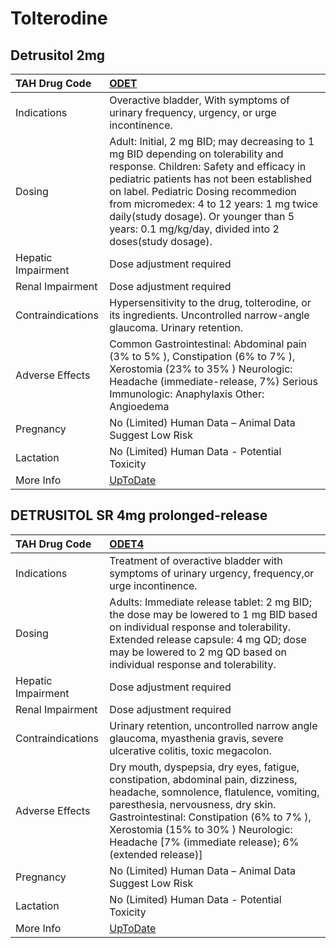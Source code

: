 # Tolterodine

## Detrusitol 2mg

| TAH Drug Code      | [ODET](https://www.tahsda.org.tw/drugs/hissearch.php?drug_code=ODET)                                                                                                                                                                                                                                                                                         |
|:-------------------|:-------------------------------------------------------------------------------------------------------------------------------------------------------------------------------------------------------------------------------------------------------------------------------------------------------------------------------------------------------------|
| Indications        | Overactive bladder, With symptoms of urinary frequency, urgency, or urge incontinence.                                                                                                                                                                                                                                                                       |
| Dosing             | Adult: Initial, 2 mg BID; may decreasing to 1 mg BID depending on tolerability and response. Children: Safety and efficacy in pediatric patients has not been established on label. Pediatric Dosing recommedion from micromedex: 4 to 12 years: 1 mg twice daily(study dosage). Or younger than 5 years: 0.1 mg/kg/day, divided into 2 doses(study dosage). |
| Hepatic Impairment | Dose adjustment required                                                                                                                                                                                                                                                                                                                                     |
| Renal Impairment   | Dose adjustment required                                                                                                                                                                                                                                                                                                                                     |
| Contraindications  | Hypersensitivity to the drug, tolterodine, or its ingredients. Uncontrolled narrow-angle glaucoma. Urinary retention.                                                                                                                                                                                                                                        |
| Adverse Effects    | Common Gastrointestinal: Abdominal pain (3% to 5% ), Constipation (6% to 7% ), Xerostomia (23% to 35% ) Neurologic: Headache (immediate-release, 7%) Serious Immunologic: Anaphylaxis Other: Angioedema                                                                                                                                                      |
| Pregnancy          | No (Limited) Human Data – Animal Data Suggest Low Risk                                                                                                                                                                                                                                                                                                       |
| Lactation          | No (Limited) Human Data - Potential Toxicity                                                                                                                                                                                                                                                                                                                 |
| More Info          | [UpToDate](https://www.uptodate.com/contents/tolterodine-drug-information)                                                                                                                                                                                                                                                                                   |

## DETRUSITOL SR 4mg prolonged-release

| TAH Drug Code      | [ODET4](https://www.tahsda.org.tw/drugs/hissearch.php?drug_code=ODET4)                                                                                                                                                                                                                                      |
|:-------------------|:------------------------------------------------------------------------------------------------------------------------------------------------------------------------------------------------------------------------------------------------------------------------------------------------------------|
| Indications        | Treatment of overactive bladder with symptoms of urinary urgency, frequency,or urge incontinence.                                                                                                                                                                                                           |
| Dosing             | Adults: Immediate release tablet: 2 mg BID; the dose may be lowered to 1 mg BID based on individual response and tolerability. Extended release capsule: 4 mg QD; dose may be lowered to 2 mg QD based on individual response and tolerability.                                                             |
| Hepatic Impairment | Dose adjustment required                                                                                                                                                                                                                                                                                    |
| Renal Impairment   | Dose adjustment required                                                                                                                                                                                                                                                                                    |
| Contraindications  | Urinary retention, uncontrolled narrow angle glaucoma, myasthenia gravis, severe ulcerative colitis, toxic megacolon.                                                                                                                                                                                       |
| Adverse Effects    | Dry mouth, dyspepsia, dry eyes, fatigue, constipation, abdominal pain, dizziness, headache, somnolence, flatulence, vomiting, paresthesia, nervousness, dry skin. Gastrointestinal: Constipation (6% to 7% ), Xerostomia (15% to 30% ) Neurologic: Headache [7% (immediate release); 6% (extended release)] |
| Pregnancy          | No (Limited) Human Data – Animal Data Suggest Low Risk                                                                                                                                                                                                                                                      |
| Lactation          | No (Limited) Human Data - Potential Toxicity                                                                                                                                                                                                                                                                |
| More Info          | [UpToDate](https://www.uptodate.com/contents/tolterodine-drug-information)                                                                                                                                                                                                                                  |

